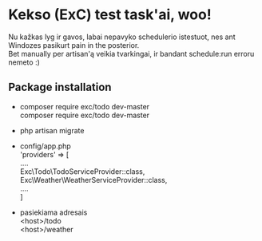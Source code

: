 # Kekso (ExC) test task'ai, woo!

Nu kažkas lyg ir gavos, labai nepavyko schedulerio istestuot, nes ant Windozes pasikurt pain in the posterior.\
Bet manually per artisan'ą veikia tvarkingai, ir bandant schedule:run erroru nemeto :)

## Package installation

- composer require exc/todo dev-master\
  composer require exc/todo dev-master
  
- php artisan migrate

- config/app.php\
    'providers' => [\
        ....\
        Exc\Todo\TodoServiceProvider::class,\
        Exc\Weather\WeatherServiceProvider::class,\
        ....\
    ]

- pasiekiama adresais\
    &lt;host&gt;/todo\
    &lt;host&gt;/weather